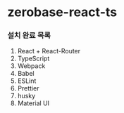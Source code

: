 # zerobase-react-ts

### 설치 완료 목록
1. React + React-Router
2. TypeScript
3. Webpack
4. Babel
5. ESLint
6. Prettier
7. husky
8. Material UI